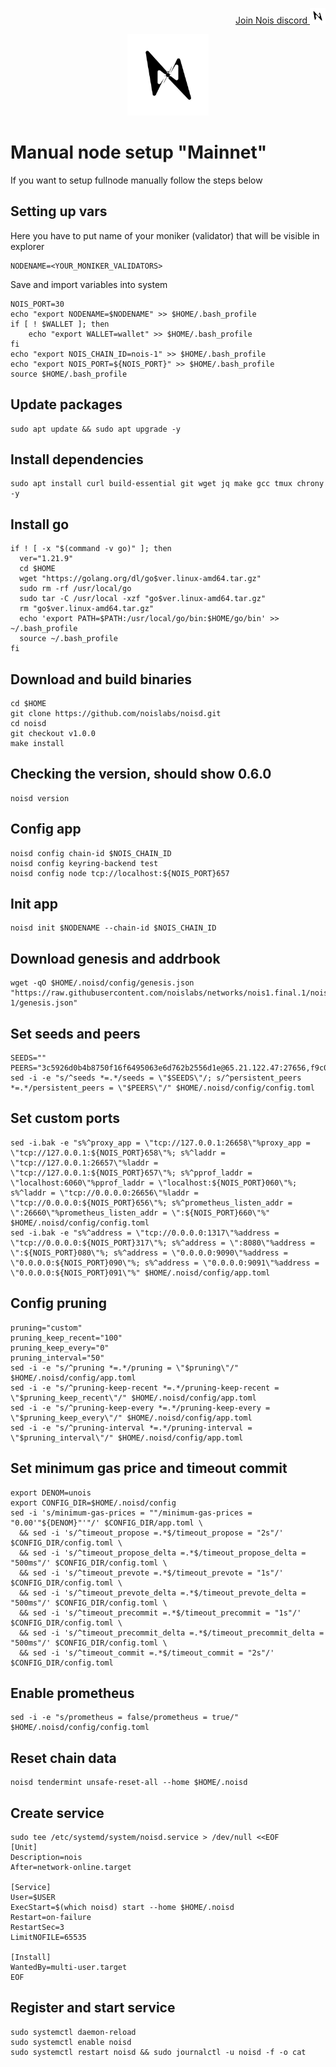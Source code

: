<p style="font-size:14px" align="right">
<a href="https://discord.gg/fFnQQnhw8z" target="_blank">Join Nois discord <img src="https://github.com/Vitek7373/testnet_manual/blob/main/Nois/noislogo.png" width="25"/></a>
</p>



<p align="center">
  <img height="130" height="auto" src="https://github.com/Vitek7373/testnet_manual/blob/main/Nois/noislogo.png">
</p>

# Manual node setup "Mainnet"
If you want to setup fullnode manually follow the steps below

## Setting up vars
Here you have to put name of your moniker (validator) that will be visible in explorer
```
NODENAME=<YOUR_MONIKER_VALIDATORS>
```

Save and import variables into system
```
NOIS_PORT=30
echo "export NODENAME=$NODENAME" >> $HOME/.bash_profile
if [ ! $WALLET ]; then
	echo "export WALLET=wallet" >> $HOME/.bash_profile
fi
echo "export NOIS_CHAIN_ID=nois-1" >> $HOME/.bash_profile
echo "export NOIS_PORT=${NOIS_PORT}" >> $HOME/.bash_profile
source $HOME/.bash_profile
```

## Update packages
```
sudo apt update && sudo apt upgrade -y
```

## Install dependencies
```
sudo apt install curl build-essential git wget jq make gcc tmux chrony -y
```

## Install go
```
if ! [ -x "$(command -v go)" ]; then
  ver="1.21.9"
  cd $HOME
  wget "https://golang.org/dl/go$ver.linux-amd64.tar.gz"
  sudo rm -rf /usr/local/go
  sudo tar -C /usr/local -xzf "go$ver.linux-amd64.tar.gz"
  rm "go$ver.linux-amd64.tar.gz"
  echo 'export PATH=$PATH:/usr/local/go/bin:$HOME/go/bin' >> ~/.bash_profile
  source ~/.bash_profile
fi
```

## Download and build binaries
```
cd $HOME
git clone https://github.com/noislabs/noisd.git 
cd noisd
git checkout v1.0.0
make install
```
## Checking the version, should show 0.6.0 
```
noisd version
```

## Config app
```
noisd config chain-id $NOIS_CHAIN_ID
noisd config keyring-backend test
noisd config node tcp://localhost:${NOIS_PORT}657
```

## Init app
```
noisd init $NODENAME --chain-id $NOIS_CHAIN_ID
```

## Download genesis and addrbook
```
wget -qO $HOME/.noisd/config/genesis.json "https://raw.githubusercontent.com/noislabs/networks/nois1.final.1/nois-1/genesis.json"
```

## Set seeds and peers
```
SEEDS=""
PEERS="3c5926d0b4b8750f16f6495063e6d762b2556d1e@65.21.122.47:27656,f9c01cefd0f119b29b72c96bd84f37bb9d273874@65.108.6.45:61456,2e1d9305a5be27fc708ea7bc2fade939be1259e6@65.108.82.62:51656,e84cbe410271d84b2968c46881522bd3e9726898@144.76.30.36:15663,08f825cbea77a7e4e23f05d7372e3e6c97dfcca5@65.108.224.156:26656,5c75e139557a96bc660f39c58568b07943922c48@159.148.146.132:26656,91952caf57ac1c26738f069d2e79ca9b539f641d@135.181.198.17:26656,7502abfa0929a2469f10696f6f309c7e7c5555ab@95.217.83.28:17356,5dbe16d3eb7a0d0ef74aacb7c1958af6072d3644@65.108.66.34:27756,871066c94ef32f061f5f3db4d7a6d94b38d73c0f@65.109.92.240:40136,23d7872bdd8b1bf80b52cb20da57b88a4935bc3d@65.109.30.197:22656,1d3861fb38164385d5b98c4cf4e35452bab403cc@149.102.146.216:26656,7e7c9d5a5b575f00f82a960db608284854cf4c4d@85.10.207.188:26656,374615fcb23cfbd30a59a2b904cf675d9b93b7e0@78.46.61.117:01656,ae02b0a36568a1f2be71bd98840aae333d1e3147@51.159.195.168:46656,78c9915ae359907266e0eb713b911bdae21b4876@136.243.103.32:26656,c10bacf94b9a70fa57acfa1aaa4498b84eb4109e@195.201.243.40:17356,b5058b5422c6bdba55eafac46cc23731288f42c8@130.255.170.126:26656,c695f41458b08fe87729beffa513f1c38d20d1db@193.70.33.64:17356,ed0cce5194ebefdf2f4d9301efc9a12101c35aa2@57.128.163.232:26656,9d21af60ad2568ffcb55a0bd0eb03b6cfa2644c5@49.12.120.113:26656,9741a97c632f623cdbbd8a91ef4bd18bfd01059a@5.9.79.121:17656,8cce0e919b1a7c42086a712748c8e84d7d7cd9ac@135.181.155.14:26656,d4db7bb58fda20fdba8b3b752cd5d15d68ec7980@54.91.95.247:26656,0cf59ab91e4a96d6e5427d903644edd18d9421d1@142.132.248.138:26786,763f4cd38f0685616b6657d9a34c1cdbf01ca90c@212.23.222.109:26456,fefa1d14781af7cd0067c3fe14f8c119cc9afadf@38.146.3.180:17356,178c52ade4c56f40110766fee09642513ee12a9c@216.128.134.36:17356,d4f30672ef58f234fd13b503f7ca3d32ffc4e7a2@45.63.104.164:26656,eeb51b9e6c7d6de977e3c6419f3bba78263b4b7e@192.99.32.49:26656,1f11007b46c24a24cdceba685e6c47d783ba2a09@46.4.50.247:51656,891d736102e005c83147af14f7a4819dcb5bccd2@65.21.62.231:19656,b26e5ac4afbadf96ad31ee3aeb5e6557f2894037@65.108.199.222:30656,0371e0701ba6aaf231d147d49cdd67735d64495a@65.109.104.118:60656,ca92abdc4599dd91dd63e689c64c468df5425f2c@95.216.100.99:51656,dac094230205ee1f49b42ac0ace9d95c3578d7e7@88.198.18.88:32656,08db9ae3198ac1e0fe33333dcaec949a274b6d75@95.31.16.222:26656,497dff4750970f8d142c9c61da4acee0e3ff76c4@141.95.155.224:12156"
sed -i -e "s/^seeds *=.*/seeds = \"$SEEDS\"/; s/^persistent_peers *=.*/persistent_peers = \"$PEERS\"/" $HOME/.noisd/config/config.toml
```

## Set custom ports
```
sed -i.bak -e "s%^proxy_app = \"tcp://127.0.0.1:26658\"%proxy_app = \"tcp://127.0.0.1:${NOIS_PORT}658\"%; s%^laddr = \"tcp://127.0.0.1:26657\"%laddr = \"tcp://127.0.0.1:${NOIS_PORT}657\"%; s%^pprof_laddr = \"localhost:6060\"%pprof_laddr = \"localhost:${NOIS_PORT}060\"%; s%^laddr = \"tcp://0.0.0.0:26656\"%laddr = \"tcp://0.0.0.0:${NOIS_PORT}656\"%; s%^prometheus_listen_addr = \":26660\"%prometheus_listen_addr = \":${NOIS_PORT}660\"%" $HOME/.noisd/config/config.toml
sed -i.bak -e "s%^address = \"tcp://0.0.0.0:1317\"%address = \"tcp://0.0.0.0:${NOIS_PORT}317\"%; s%^address = \":8080\"%address = \":${NOIS_PORT}080\"%; s%^address = \"0.0.0.0:9090\"%address = \"0.0.0.0:${NOIS_PORT}090\"%; s%^address = \"0.0.0.0:9091\"%address = \"0.0.0.0:${NOIS_PORT}091\"%" $HOME/.noisd/config/app.toml
```

## Config pruning
```
pruning="custom"
pruning_keep_recent="100"
pruning_keep_every="0"
pruning_interval="50"
sed -i -e "s/^pruning *=.*/pruning = \"$pruning\"/" $HOME/.noisd/config/app.toml
sed -i -e "s/^pruning-keep-recent *=.*/pruning-keep-recent = \"$pruning_keep_recent\"/" $HOME/.noisd/config/app.toml
sed -i -e "s/^pruning-keep-every *=.*/pruning-keep-every = \"$pruning_keep_every\"/" $HOME/.noisd/config/app.toml
sed -i -e "s/^pruning-interval *=.*/pruning-interval = \"$pruning_interval\"/" $HOME/.noisd/config/app.toml
```

## Set minimum gas price and timeout commit
```
export DENOM=unois
export CONFIG_DIR=$HOME/.noisd/config
sed -i 's/minimum-gas-prices = ""/minimum-gas-prices = "0.00'"${DENOM}"'"/' $CONFIG_DIR/app.toml \
  && sed -i 's/^timeout_propose =.*$/timeout_propose = "2s"/' $CONFIG_DIR/config.toml \
  && sed -i 's/^timeout_propose_delta =.*$/timeout_propose_delta = "500ms"/' $CONFIG_DIR/config.toml \
  && sed -i 's/^timeout_prevote =.*$/timeout_prevote = "1s"/' $CONFIG_DIR/config.toml \
  && sed -i 's/^timeout_prevote_delta =.*$/timeout_prevote_delta = "500ms"/' $CONFIG_DIR/config.toml \
  && sed -i 's/^timeout_precommit =.*$/timeout_precommit = "1s"/' $CONFIG_DIR/config.toml \
  && sed -i 's/^timeout_precommit_delta =.*$/timeout_precommit_delta = "500ms"/' $CONFIG_DIR/config.toml \
  && sed -i 's/^timeout_commit =.*$/timeout_commit = "2s"/' $CONFIG_DIR/config.toml
```

## Enable prometheus
```
sed -i -e "s/prometheus = false/prometheus = true/" $HOME/.noisd/config/config.toml
```

## Reset chain data
```
noisd tendermint unsafe-reset-all --home $HOME/.noisd
```

## Create service
```
sudo tee /etc/systemd/system/noisd.service > /dev/null <<EOF
[Unit]
Description=nois
After=network-online.target

[Service]
User=$USER
ExecStart=$(which noisd) start --home $HOME/.noisd
Restart=on-failure
RestartSec=3
LimitNOFILE=65535

[Install]
WantedBy=multi-user.target
EOF
```

## Register and start service
```
sudo systemctl daemon-reload
sudo systemctl enable noisd
sudo systemctl restart noisd && sudo journalctl -u noisd -f -o cat
```
